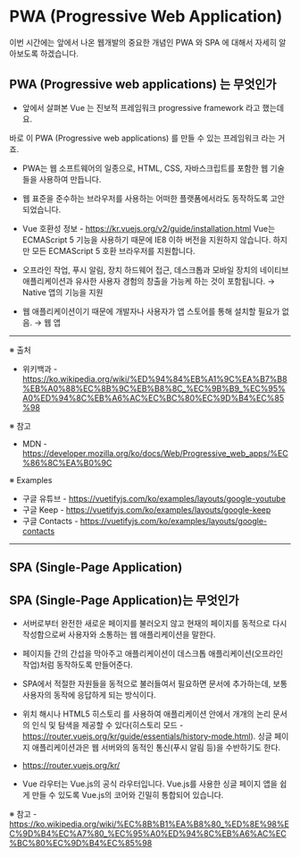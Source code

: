 # PWA (Progressive Web Application)

이번 시간에는 앞에서 나온 웹개발의 중요한 개념인 PWA 와 SPA 에 대해서 자세히 알아보도록 하겠습니다.

## PWA (Progressive web applications) 는 무엇인가

- 앞에서 살펴본 Vue 는 진보적 프레임워크 progressive framework 라고 했는데요.

바로 이 PWA (Progressive web applications) 를 만들 수 있는 프레임워크 라는 거죠.

- PWA는 웹 소프트웨어의 일종으로, HTML, CSS, 자바스크립트를 포함한 웹 기술들을 사용하여 만듭니다.

- 웹 표준을 준수하는 브라우저를 사용하는 어떠한 플랫폼에서라도 동작하도록 고안되었습니다.

- Vue 호환성 정보 - <https://kr.vuejs.org/v2/guide/installation.html>
  Vue는 ECMAScript 5 기능을 사용하기 때문에 IE8 이하 버전을 지원하지 않습니다. 하지만 모든 ECMAScript 5 호환 브라우저를 지원합니다.

- 오프라인 작업, 푸시 알림, 장치 하드웨어 접근, 데스크톱과 모바일 장치의 네이티브 애플리케이션과 유사한 사용자 경험의 창출을 가능케 하는 것이 포함됩니다. → Native 앱의 기능을 지원

- 웹 애플리케이션이기 때문에 개발자나 사용자가 앱 스토어를 통해 설치할 필요가 없음. → 웹 앱

---

※ 출처

- 위키백과 - <https://ko.wikipedia.org/wiki/%ED%94%84%EB%A1%9C%EA%B7%B8%EB%A0%88%EC%8B%9C%EB%B8%8C_%EC%9B%B9_%EC%95%A0%ED%94%8C%EB%A6%AC%EC%BC%80%EC%9D%B4%EC%85%98>

※ 참고

- MDN - <https://developer.mozilla.org/ko/docs/Web/Progressive_web_apps/%EC%86%8C%EA%B0%9C>

※ Examples

- 구글 유튜브 - <https://vuetifyjs.com/ko/examples/layouts/google-youtube>
- 구글 Keep - <https://vuetifyjs.com/ko/examples/layouts/google-keep>
- 구글 Contacts - <https://vuetifyjs.com/ko/examples/layouts/google-contacts>

---

## SPA (Single-Page Application)

## SPA (Single-Page Application)는 무엇인가

- 서버로부터 완전한 새로운 페이지를 불러오지 않고 현재의 페이지를 동적으로 다시 작성함으로써 사용자와 소통하는 웹 애플리케이션을 말한다.

- 페이지들 간의 간섭을 막아주고 애플리케이션이 데스크톱 애플리케이션(오프라인 작업)처럼 동작하도록 만들어준다.

- SPA에서 적절한 자원들을 동적으로 불러들여서 필요하면 문서에 추가하는데, 보통 사용자의 동작에 응답하게 되는 방식이다.

- 위치 해시나 HTML5 히스토리 를 사용하여 애플리케이션 안에서 개개의 논리 문서의 인식 및 탐색을 제공할 수 있다(히스토리 모드 - <https://router.vuejs.org/kr/guide/essentials/history-mode.html>). 싱글 페이지 애플리케이션과은 웹 서버와의 동적인 통신(푸시 알림 등)을 수반하기도 한다.

- <https://router.vuejs.org/kr/>

- Vue 라우터는 Vue.js의 공식 라우터입니다. Vue.js를 사용한 싱글 페이지 앱을 쉽게 만들 수 있도록 Vue.js의 코어와 긴밀히 통합되어 있습니다.

※ 참고 - <https://ko.wikipedia.org/wiki/%EC%8B%B1%EA%B8%80_%ED%8E%98%EC%9D%B4%EC%A7%80_%EC%95%A0%ED%94%8C%EB%A6%AC%EC%BC%80%EC%9D%B4%EC%85%98>
